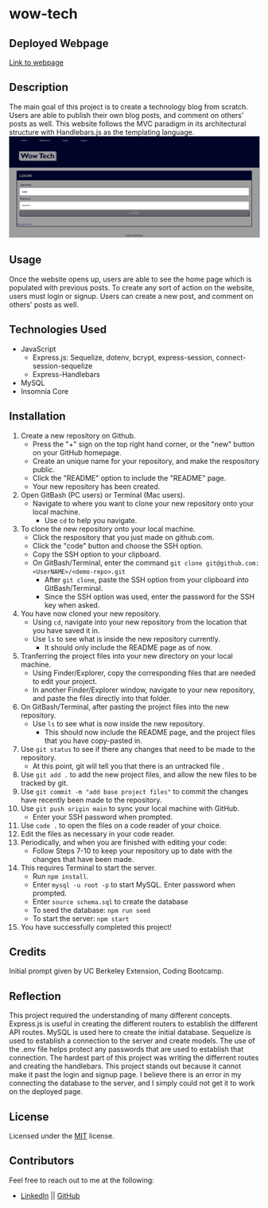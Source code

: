 # wow-tech

## Deployed Webpage

[Link to webpage](https://wowtechblog.herokuapp.com/)

## Description 

The main goal of this project is to create a technology blog from scratch. Users are able to publish their own blog posts, and comment on others' posts as well. This website follows the MVC paradigm in its architectural structure with Handlebars.js as the templating language. 
<img src="./assets/tech.png" alt="Login page">

## Usage

Once the website opens up, users are able to see the home page which is populated with previous posts. To create any sort of action on the website, users must login or signup. Users can create a new post, and comment on others' posts as well. 

## Technologies Used

* JavaScript
    * Express.js: Sequelize, dotenv, bcrypt, express-session, connect-session-sequelize
    * Express-Handlebars
* MySQL
* Insomnia Core

## Installation

1. Create a new repository on Github. 
    - Press the "+" sign on the top right hand corner, or the "new" button on your GitHub homepage. 
    - Create an unique name for your repository, and make the respository public. 
    - Click the "README" option to include the "README" page. 
    - Your new repository has been created.
2. Open GitBash (PC users) or Terminal (Mac users).
    - Navigate to where you want to clone your new repository onto your local machine. 
        - Use `cd` to help you navigate. 
3. To clone the new repository onto your local machine. 
    - Click the respository that you just made on github.com.
    - Click the "code" button and choose the SSH option. 
    - Copy the SSH option to your clipboard. 
    - On GitBash/Terminal, enter the command `git clone git@github.com:<UserNAME>/<demo-repo>.git`
        - After `git clone`, paste the SSH option from your clipboard into GitBash/Terminal.
        - Since the SSH option was used, enter the password for the SSH key when asked. 
4. You have now cloned your new repository.
    - Using `cd`, navigate into your new repository from the location that you have saved it in. 
    - Use `ls` to see what is inside the new repository currently. 
        - It should only include the README page as of now.
5. Tranferring the project files into your new directory on your local machine. 
    - Using Finder/Explorer, copy the corresponding files that are needed to edit your project. 
    - In another Finder/Explorer window, navigate to your new repository, and paste the files directly into that folder. 
6. On GitBash/Terminal, after pasting the project files into the new repository. 
    - Use `ls` to see what is now inside the new repository.
        - This should now include the README page, and the project files that you have copy-pasted in. 
7. Use `git status` to see if there any changes that need to be made to the repository. 
    - At this point, git will tell you that there is an untracked file .
8. Use `git add .` to add the new project files, and allow the new files to be tracked by git.
9. Use `git commit -m "add base project files"` to commit the changes have recently been made to the repository. 
10. Use `git push origin main` to sync your local machine with GitHub. 
    - Enter your SSH password when prompted. 
11. Use `code .` to open the files on a code reader of your choice.
12. Edit the files as necessary in your code reader. 
13. Periodically, and when you are finished with editing your code: 
    - Follow Steps 7-10 to keep your repository up to date with the changes that have been made. 
14. This requires Terminal to start the server. 
    * Run `npm install`.
    * Enter `mysql -u root -p` to start MySQL. Enter password when prompted.
    * Enter `source schema.sql` to create the database
    * To seed the database: `npm run seed`
    * To start the server: `npm start` 
15. You have successfully completed this project!

## Credits

Initial prompt given by UC Berkeley Extension, Coding Bootcamp. 

## Reflection

This project required the understanding of many different concepts. Express.js is useful in creating the different routers to establish the different API routes. MySQL is used here to create the initial database. Sequelize is used to establish a connection to the server and create models. The use of the .env file helps protect any passwords that are used to establish that connection. The hardest part of this project was writing the differrent routes and creating the handlebars. This project stands out because it cannot make it past the login and signup page. I believe there is an error in my connecting the database to the server, and I simply could not get it to work on the deployed page. 
## License

Licensed under the [MIT](https://choosealicense.com/licenses/mit/#) license. 

## Contributors

Feel free to reach out to me at the following: 
* [LinkedIn](https://www.linkedin.com/in/snehita-kolli-0abb23b1/) || [GitHub](https://github.com/snehitak20)
